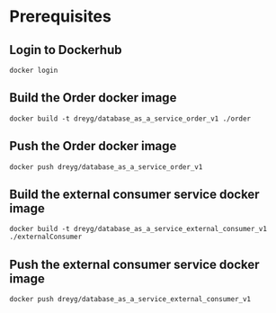 # Prerequisites

## Login to Dockerhub
```
docker login
```


## Build the Order docker image

```
docker build -t dreyg/database_as_a_service_order_v1 ./order
```
## Push the Order docker image

```
docker push dreyg/database_as_a_service_order_v1
```


## Build the external consumer service docker image
```
docker build -t dreyg/database_as_a_service_external_consumer_v1 ./externalConsumer
```


## Push the external consumer service docker image

```
docker push dreyg/database_as_a_service_external_consumer_v1
```


